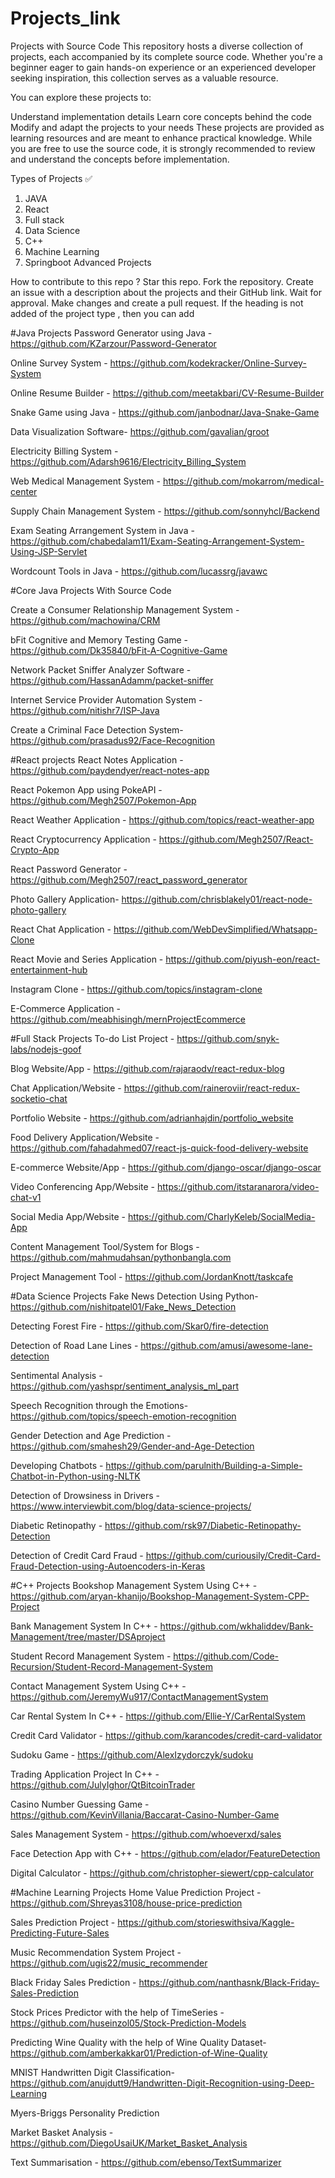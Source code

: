 # Projects_link
Projects with Source Code
This repository hosts a diverse collection of projects, each accompanied by its complete source code. Whether you're a beginner eager to gain hands-on experience or an experienced developer seeking inspiration, this collection serves as a valuable resource.

You can explore these projects to:

Understand implementation details
Learn core concepts behind the code
Modify and adapt the projects to your needs
These projects are provided as learning resources and are meant to enhance practical knowledge. While you are free to use the source code, it is strongly recommended to review and understand the concepts before implementation.

Types of Projects ✅
1. JAVA
2. React
3. Full stack
4. Data Science
5. C++
6. Machine Learning
7. Springboot Advanced Projects

How to contribute to this repo ?
Star this repo.
Fork the repository.
Create an issue with a description about the projects and their GitHub link.
Wait for approval.
Make changes and create a pull request.
If the heading is not added of the project type , then you can add

#Java Projects
Password Generator using Java - https://github.com/KZarzour/Password-Generator

Online Survey System - https://github.com/kodekracker/Online-Survey-System

Online Resume Builder - https://github.com/meetakbari/CV-Resume-Builder

Snake Game using Java - https://github.com/janbodnar/Java-Snake-Game

Data Visualization Software- https://github.com/gavalian/groot

Electricity Billing System - https://github.com/Adarsh9616/Electricity_Billing_System

Web Medical Management System - https://github.com/mokarrom/medical-center

Supply Chain Management System - https://github.com/sonnyhcl/Backend

Exam Seating Arrangement System in Java - https://github.com/chabedalam11/Exam-Seating-Arrangement-System-Using-JSP-Servlet

Wordcount Tools in Java - https://github.com/lucassrg/javawc



#Core Java Projects With Source Code

Create a Consumer Relationship Management System - https://github.com/machowina/CRM

bFit Cognitive and Memory Testing Game - https://github.com/Dk35840/bFit-A-Cognitive-Game

Network Packet Sniffer Analyzer Software - https://github.com/HassanAdamm/packet-sniffer

Internet Service Provider Automation System - https://github.com/nitishr7/ISP-Java

Create a Criminal Face Detection System- https://github.com/prasadus92/Face-Recognition



#React projects
React Notes Application - https://github.com/paydendyer/react-notes-app

React Pokemon App using PokeAPI - https://github.com/Megh2507/Pokemon-App

React Weather Application - https://github.com/topics/react-weather-app

React Cryptocurrency Application - https://github.com/Megh2507/React-Crypto-App

React Password Generator - https://github.com/Megh2507/react_password_generator

Photo Gallery Application- https://github.com/chrisblakely01/react-node-photo-gallery

React Chat Application - https://github.com/WebDevSimplified/Whatsapp-Clone

React Movie and Series Application - https://github.com/piyush-eon/react-entertainment-hub

Instagram Clone - https://github.com/topics/instagram-clone

E-Commerce Application - https://github.com/meabhisingh/mernProjectEcommerce


#Full Stack Projects
To-do List Project - https://github.com/snyk-labs/nodejs-goof

Blog Website/App - https://github.com/rajaraodv/react-redux-blog

Chat Application/Website - https://github.com/raineroviir/react-redux-socketio-chat

Portfolio Website - https://github.com/adrianhajdin/portfolio_website

Food Delivery Application/Website - https://github.com/fahadahmed07/react-js-quick-food-delivery-website

E-commerce Website/App - https://github.com/django-oscar/django-oscar

Video Conferencing App/Website - https://github.com/itstaranarora/video-chat-v1

Social Media App/Website - https://github.com/CharlyKeleb/SocialMedia-App

Content Management Tool/System for Blogs - https://github.com/mahmudahsan/pythonbangla.com

Project Management Tool - https://github.com/JordanKnott/taskcafe


#Data Science Projects
Fake News Detection Using Python- https://github.com/nishitpatel01/Fake_News_Detection

Detecting Forest Fire - https://github.com/Skar0/fire-detection

Detection of Road Lane Lines - https://github.com/amusi/awesome-lane-detection

Sentimental Analysis - https://github.com/yashspr/sentiment_analysis_ml_part

Speech Recognition through the Emotions- https://github.com/topics/speech-emotion-recognition

Gender Detection and Age Prediction - https://github.com/smahesh29/Gender-and-Age-Detection

Developing Chatbots - https://github.com/parulnith/Building-a-Simple-Chatbot-in-Python-using-NLTK

Detection of Drowsiness in Drivers - https://www.interviewbit.com/blog/data-science-projects/

Diabetic Retinopathy - https://github.com/rsk97/Diabetic-Retinopathy-Detection

Detection of Credit Card Fraud - https://github.com/curiousily/Credit-Card-Fraud-Detection-using-Autoencoders-in-Keras


#C++ Projects
Bookshop Management System Using C++ - https://github.com/aryan-khanijo/Bookshop-Management-System-CPP-Project

Bank Management System In C++ - https://github.com/wkhaliddev/Bank-Management/tree/master/DSAproject

Student Record Management System - https://github.com/Code-Recursion/Student-Record-Management-System

Contact Management System Using C++ - https://github.com/JeremyWu917/ContactManagementSystem

Car Rental System In C++ - https://github.com/Ellie-Y/CarRentalSystem

Credit Card Validator - https://github.com/karancodes/credit-card-validator

Sudoku Game - https://github.com/AlexIzydorczyk/sudoku

Trading Application Project In C++ - https://github.com/JulyIghor/QtBitcoinTrader

Casino Number Guessing Game - https://github.com/KevinVillania/Baccarat-Casino-Number-Game

Sales Management System - https://github.com/whoeverxd/sales

Face Detection App with C++ - https://github.com/elador/FeatureDetection

Digital Calculator - https://github.com/christopher-siewert/cpp-calculator


#Machine Learning Projects
Home Value Prediction Project - https://github.com/Shreyas3108/house-price-prediction

Sales Prediction Project - https://github.com/storieswithsiva/Kaggle-Predicting-Future-Sales

Music Recommendation System Project - https://github.com/ugis22/music_recommender

Black Friday Sales Prediction - https://github.com/nanthasnk/Black-Friday-Sales-Prediction

Stock Prices Predictor with the help of TimeSeries - https://github.com/huseinzol05/Stock-Prediction-Models

Predicting Wine Quality with the help of Wine Quality Dataset- https://github.com/amberkakkar01/Prediction-of-Wine-Quality

MNIST Handwritten Digit Classification- https://github.com/anujdutt9/Handwritten-Digit-Recognition-using-Deep-Learning

Myers-Briggs Personality Prediction

Market Basket Analysis - https://github.com/DiegoUsaiUK/Market_Basket_Analysis

Text Summarisation - https://github.com/ebenso/TextSummarizer
